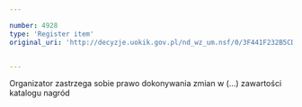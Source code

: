 ```yaml
---

number: 4928
type: 'Register item'
original_uri: 'http://decyzje.uokik.gov.pl/nd_wz_um.nsf/0/3F441F232B5CD9D0C1257B8E0026B6FD?OpenDocument'


---
```


Organizator zastrzega sobie prawo dokonywania zmian w (...) zawartości katalogu nagród
